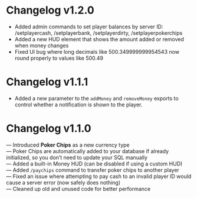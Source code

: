 # Changelog v1.2.0
- Added admin commands to set player balances by server ID: /setplayercash, /setplayerbank, /setplayerdirty, /setplayerpokerchips
- Added a new HUD element that shows the amount added or removed when money changes
- Fixed UI bug where long decimals like 500.349999999954543 now round properly to values like 500.49

# Changelog v1.1.1

- Added a new parameter to the `addMoney` and `removeMoney` exports to control whether a notification is shown to the player.

# Changelog v1.1.0

— Introduced **Poker Chips** as a new currency type  
— Poker Chips are automatically added to your database if already initialized, so you don’t need to update your SQL manually  
— Added a built-in Money HUD (can be disabled if using a custom HUD)  
— Added `/paychips` command to transfer poker chips to another player  
— Fixed an issue where attempting to pay cash to an invalid player ID would cause a server error (now safely does nothing)  
— Cleaned up old and unused code for better performance
